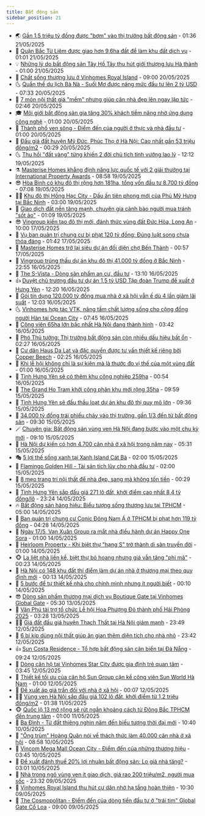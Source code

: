 ```yaml
---
title: Bất động sản
sidebar_position: 21
---
```


<!-- dantri-bat-dong-san:START -->
- 🌏 [Gần 1,5 triệu tỷ đồng được &quot;bơm&quot; vào thị trường bất động sản](https://dantri.com.vn/bat-dong-san/gan-15-trieu-ty-dong-duoc-bom-vao-thi-truong-bat-dong-san-20250521024022344.htm) - 01:36 21/05/2025
- 👹 [Quận Bắc Từ Liêm được giao hơn 9,6ha đất để làm khu đất dịch vụ](https://dantri.com.vn/bat-dong-san/quan-bac-tu-liem-duoc-giao-hon-96ha-dat-de-lam-khu-dat-dich-vu-20250521030615047.htm) - 01:01 21/05/2025
- 💡 [Những lý do bất động sản Tây Hồ Tây thu hút giới thượng lưu Hà thành](https://dantri.com.vn/bat-dong-san/nhung-ly-do-bat-dong-san-tay-ho-tay-thu-hut-gioi-thuong-luu-ha-thanh-20250520152823536.htm) - 01:00 21/05/2025
- 🌋 [Chất sống thượng lưu ở Vinhomes Royal Island](https://dantri.com.vn/bat-dong-san/chat-song-thuong-luu-o-vinhomes-royal-island-20250520153205035.htm) - 09:00 20/05/2025
- 🌜 [Quần thể du lịch Bà Nà - Suối Mơ được nâng mức đầu tư lên 2 tỷ USD](https://dantri.com.vn/bat-dong-san/quan-the-du-lich-ba-na-suoi-mo-duoc-nang-muc-dau-tu-len-2-ty-usd-20250518171058244.htm) - 07:33 20/05/2025
- 💃 [7 món nội thất giá &quot;mềm&quot; nhưng giúp căn nhà đẹp lên ngay lập tức](https://dantri.com.vn/bat-dong-san/7-mon-noi-that-gia-mem-nhung-giup-can-nha-dep-len-ngay-lap-tuc-20250519112550195.htm) - 02:46 20/05/2025
- 🎓 [Môi giới bất động sản gia tăng 30% khách tiềm năng nhờ ứng dụng công nghệ](https://dantri.com.vn/bat-dong-san/moi-gioi-bat-dong-san-gia-tang-30-khach-tiem-nang-nho-ung-dung-cong-nghe-20250519163417182.htm) - 01:00 20/05/2025
- 🌝 [Thành phố ven sông - Điểm đến của người ở thực và nhà đầu tư](https://dantri.com.vn/bat-dong-san/thanh-pho-ven-song-diem-den-cua-nguoi-o-thuc-va-nha-dau-tu-20250519162914128.htm) - 01:00 20/05/2025
- 🧐 [Đấu giá đất huyện Mỹ Đức, Phúc Thọ ở Hà Nội: Cao nhất gần 53 triệu đồng/m2](https://dantri.com.vn/bat-dong-san/dau-gia-dat-huyen-my-duc-phuc-tho-o-ha-noi-cao-nhat-gan-53-trieu-dongm2-20250520013216985.htm) - 00:29 20/05/2025
- 🌜 [Thu hồi &quot;đất vàng&quot; từng khiến 2 đời chủ tịch tỉnh vướng lao lý](https://dantri.com.vn/bat-dong-san/thu-hoi-dat-vang-tung-khien-2-doi-chu-tich-tinh-vuong-lao-ly-20250519175547594.htm) - 12:12 19/05/2025
- ⚗️ [Masterise Homes khẳng định năng lực quốc tế với 2 giải thưởng tại International Property Awards](https://dantri.com.vn/bat-dong-san/masterise-homes-khang-dinh-nang-luc-quoc-te-voi-2-giai-thuong-tai-international-property-awards-20250519155145432.htm) - 08:58 19/05/2025
- 😎 [Hòa Bình có khu đô thị rộng hơn 181ha, tổng vốn đầu tư 8.700 tỷ đồng](https://dantri.com.vn/bat-dong-san/hoa-binh-co-khu-do-thi-rong-hon-181ha-tong-von-dau-tu-8700-ty-dong-20250519135314258.htm) - 07:08 19/05/2025
- 🧑‍🏫 [Khu đô thị Hồng Hạc City - Dấu ấn tiên phong mới của Phú Mỹ Hưng tại Bắc Ninh](https://dantri.com.vn/bat-dong-san/khu-do-thi-hong-hac-city-dau-an-tien-phong-moi-cua-phu-my-hung-tai-bac-ninh-20250518230233503.htm) - 03:00 19/05/2025
- 💪 [Giao dịch đất nền tăng mạnh, chuyên gia cảnh báo người mua tránh &quot;sốt ảo&quot;](https://dantri.com.vn/bat-dong-san/giao-dich-dat-nen-tang-manh-chuyen-gia-canh-bao-nguoi-mua-tranh-sot-ao-20250517235258763.htm) - 01:09 19/05/2025
- 😎 [Vingroup kiến tạo đô thị mới, đánh thức vùng đất Đức Hòa, Long An](https://dantri.com.vn/bat-dong-san/vingroup-kien-tao-do-thi-moi-danh-thuc-vung-dat-duc-hoa-long-an-20250517151640220.htm) - 10:00 17/05/2025
- 🧠 [Vụ ban quản trị chung cư bị phạt 120 tỷ đồng: Đúng luật song chưa thỏa đáng](https://dantri.com.vn/bat-dong-san/vu-ban-quan-tri-chung-cu-bi-phat-120-ty-dong-dung-luat-song-chua-thoa-dang-20250516162323443.htm) - 01:42 17/05/2025
- 🧰 [Masterise Homes trở lại siêu dự án đối diện chợ Bến Thành](https://dantri.com.vn/bat-dong-san/masterise-homes-tro-lai-sieu-du-an-doi-dien-cho-ben-thanh-20250516182601577.htm) - 00:57 17/05/2025
- 🤩 [Vingroup trúng thầu dự án khu đô thị 41.000 tỷ đồng ở Bắc Ninh](https://dantri.com.vn/bat-dong-san/vingroup-trung-thau-du-an-khu-do-thi-41000-ty-dong-o-bac-ninh-20250517024410046.htm) - 22:55 16/05/2025
- 🦆 [The S-Vista - Dòng sản phẩm an cư, đầu tư](https://dantri.com.vn/bat-dong-san/the-s-vista-dong-san-pham-an-cu-dau-tu-20250516180813805.htm) - 13:10 16/05/2025
- 👍 [Duyệt chủ trương đầu tư dự án 1,5 tỷ USD Tập đoàn Trump đề xuất ở Hưng Yên](https://dantri.com.vn/bat-dong-san/duyet-chu-truong-dau-tu-du-an-15-ty-usd-tap-doan-trump-de-xuat-o-hung-yen-20250516170640031.htm) - 12:20 16/05/2025
- 🙉 [Gói tín dụng 120.000 tỷ đồng mua nhà ở xã hội vẫn ế dù 4 lần giảm lãi suất](https://dantri.com.vn/bat-dong-san/goi-tin-dung-120000-ty-dong-mua-nha-o-xa-hoi-van-e-du-4-lan-giam-lai-suat-20250516154955261.htm) - 12:03 16/05/2025
- 🌜 [Vinhomes hợp tác VTK, nâng tầm chất lượng sống cho cộng đồng người Hàn tại Ocean City](https://dantri.com.vn/bat-dong-san/vinhomes-hop-tac-vtk-nang-tam-chat-luong-song-cho-cong-dong-nguoi-han-tai-ocean-city-20250516140923244.htm) - 07:45 16/05/2025
- 🌋 [Công viên 65ha lớn bậc nhất Hà Nội đang thành hình](https://dantri.com.vn/bat-dong-san/cong-vien-65ha-lon-bac-nhat-ha-noi-dang-thanh-hinh-20250516103733390.htm) - 03:42 16/05/2025
- 🥰 [Phó Thủ tướng: Thị trường bất động sản còn nhiều dấu hiệu bất ổn](https://dantri.com.vn/bat-dong-san/pho-thu-tuong-thi-truong-bat-dong-san-con-nhieu-dau-hieu-bat-on-20250515232321780.htm) - 02:27 16/05/2025
- 💯 [Cư dân Haus Da Lat và đặc quyền được tư vấn thiết kế riêng bởi Copper Beech](https://dantri.com.vn/bat-dong-san/cu-dan-haus-da-lat-va-dac-quyen-duoc-tu-van-thiet-ke-rieng-boi-copper-beech-20250516090620971.htm) - 02:25 16/05/2025
- 🤩 [Khi lễ hội không chỉ là sự kiện mà là thước đo vị thế của một vùng đất](https://dantri.com.vn/bat-dong-san/khi-le-hoi-khong-chi-la-su-kien-ma-la-thuoc-do-vi-the-cua-mot-vung-dat-20250515224225390.htm) - 01:00 16/05/2025
- 💄 [Tỉnh Hưng Yên sẽ có thêm khu công nghiệp 259ha](https://dantri.com.vn/bat-dong-san/tinh-hung-yen-se-co-them-khu-cong-nghiep-259ha-20250514171905844.htm) - 00:54 16/05/2025
- 🦍 [The Grand Ho Tram khởi công phân khu mới rộng 35ha](https://dantri.com.vn/bat-dong-san/the-grand-ho-tram-khoi-cong-phan-khu-moi-rong-35ha-20250515164416283.htm) - 09:59 15/05/2025
- 🎡 [Tỉnh Hưng Yên sẽ đấu thầu loạt dự án khu đô thị quy mô lớn](https://dantri.com.vn/bat-dong-san/tinh-hung-yen-se-dau-thau-loat-du-an-khu-do-thi-quy-mo-lon-20250515095132425.htm) - 09:36 15/05/2025
- 🐎 [34.000 tỷ đồng trái phiếu chảy vào thị trường, gần 1/3 đến từ bất động sản](https://dantri.com.vn/bat-dong-san/34000-ty-dong-trai-phieu-chay-vao-thi-truong-gan-13-den-tu-bat-dong-san-20250515082752000.htm) - 09:30 15/05/2025
- 🪄 [Chuyên gia: Bất động sản vùng ven Hà Nội đang bước vào một chu kỳ mới](https://dantri.com.vn/bat-dong-san/chuyen-gia-bat-dong-san-vung-ven-ha-noi-dang-buoc-vao-mot-chu-ky-moi-20250515143955961.htm) - 09:10 15/05/2025
- 💼 [Hà Nội dự kiến có hơn 4.700 căn nhà ở xã hội trong năm nay](https://dantri.com.vn/bat-dong-san/ha-noi-du-kien-co-hon-4700-can-nha-o-xa-hoi-trong-nam-nay-20250515121545071.htm) - 05:31 15/05/2025
- 🎭 [5 lợi thế sống xanh tại Xanh Island Cát Bà](https://dantri.com.vn/bat-dong-san/5-loi-the-song-xanh-tai-xanh-island-cat-ba-20250515072223663.htm) - 02:00 15/05/2025
- 🐻 [Flamingo Golden Hill - Tài sản tích lũy cho nhà đầu tư](https://dantri.com.vn/bat-dong-san/flamingo-golden-hill-tai-san-tich-luy-cho-nha-dau-tu-20250514135625827.htm) - 02:00 15/05/2025
- 💃 [8 mẹo trang trí nội thất để nhà đẹp, sang mà không tốn tiền](https://dantri.com.vn/bat-dong-san/8-meo-trang-tri-noi-that-de-nha-dep-sang-ma-khong-ton-tien-20250512164534984.htm) - 00:29 15/05/2025
- 🦣 [Tỉnh Hưng Yên sắp đấu giá 271 lô đất, khởi điểm cao nhất 8,4 tỷ đồng/lô](https://dantri.com.vn/bat-dong-san/tinh-hung-yen-sap-dau-gia-271-lo-dat-khoi-diem-cao-nhat-84-ty-donglo-20250515025137520.htm) - 23:24 14/05/2025
- 🔥 [Bất động sản hàng hiệu: Biểu tượng sống thượng lưu tại TPHCM](https://dantri.com.vn/bat-dong-san/bat-dong-san-hang-hieu-bieu-tuong-song-thuong-luu-tai-tphcm-20250514092821468.htm) - 05:00 14/05/2025
- 🤩 [Ban quản trị chung cư Conic Đông Nam Á ở TPHCM bị phạt hơn 119 tỷ đồng](https://dantri.com.vn/bat-dong-san/ban-quan-tri-chung-cu-conic-dong-nam-a-o-tphcm-bi-phat-hon-119-ty-dong-20250514110144410.htm) - 04:28 14/05/2025
- 🥳 [Ngày 17/5, Vạn Xuân Group ra mắt nhà điều hành dự án Happy One Sora](https://dantri.com.vn/bat-dong-san/ngay-175-van-xuan-group-ra-mat-nha-dieu-hanh-du-an-happy-one-sora-20250514071455620.htm) - 01:00 14/05/2025
- 🤗 [Heirloom Property - Khi biệt thự &quot;hạng S&quot; trở thành di sản truyền đời](https://dantri.com.vn/bat-dong-san/heirloom-property-khi-biet-thu-hang-s-tro-thanh-di-san-truyen-doi-20250514001656503.htm) - 01:00 14/05/2025
- 🐵 [La liệt nhà liền kề, biệt thự bỏ hoang nhưng giá vẫn tăng &quot;phi mã&quot;](https://dantri.com.vn/bat-dong-san/la-liet-nha-lien-ke-biet-thu-bo-hoang-nhung-gia-van-tang-phi-ma-20250513165355821.htm) - 00:23 14/05/2025
- 🤖 [Hà Nội có 148 khu đất thí điểm làm dự án nhà ở thương mại theo quy định mới](https://dantri.com.vn/bat-dong-san/ha-noi-co-148-khu-dat-thi-diem-lam-du-an-nha-o-thuong-mai-theo-quy-dinh-moi-20250513235513238.htm) - 00:13 14/05/2025
- 👺 [5 bước để tự thiết kế nhà cho chính mình nhưng ít người biết](https://dantri.com.vn/bat-dong-san/5-buoc-de-tu-thiet-ke-nha-cho-chinh-minh-nhung-it-nguoi-biet-20250512154830449.htm) - 00:10 14/05/2025
- 😎 [Dòng sản phẩm thương mại dịch vụ Boutique Gate tại Vinhomes Global Gate](https://dantri.com.vn/bat-dong-san/dong-san-pham-thuong-mai-dich-vu-boutique-gate-tai-vinhomes-global-gate-20250513120943148.htm) - 05:30 13/05/2025
- 🤠 [Văn Phú tài trợ tổ chức Lễ hội Hoa Phượng Đỏ thành phố Hải Phòng 2025](https://dantri.com.vn/bat-dong-san/van-phu-tai-tro-to-chuc-le-hoi-hoa-phuong-do-thanh-pho-hai-phong-2025-20250513101627755.htm) - 03:28 13/05/2025
- 👨‍🏫 [Giá đất đấu giá huyện Thạch Thất tại Hà Nội giảm mạnh](https://dantri.com.vn/bat-dong-san/gia-dat-dau-gia-huyen-thach-that-tai-ha-noi-giam-manh-20250513025236849.htm) - 23:49 12/05/2025
- 🧰 [6 bí kíp dùng nội thất giúp ăn gian thêm diện tích cho nhà nhỏ](https://dantri.com.vn/bat-dong-san/6-bi-kip-dung-noi-that-giup-an-gian-them-dien-tich-cho-nha-nho-20250512150200935.htm) - 23:42 12/05/2025
- 👍 [Sun Costa Residence - Tổ hợp bất động sản cận biển tại Đà Nẵng](https://dantri.com.vn/bat-dong-san/sun-costa-residence-to-hop-bat-dong-san-can-bien-tai-da-nang-20250512162056709.htm) - 09:24 12/05/2025
- 🌈 [Dòng căn hộ tại Vinhomes Star City được gia đình trẻ quan tâm](https://dantri.com.vn/bat-dong-san/dong-can-ho-tai-vinhomes-star-city-duoc-gia-dinh-tre-quan-tam-20250512101832191.htm) - 03:45 12/05/2025
- 🐲 [Thiết kế tối ưu của căn hộ Sun Group cận kề công viên Sun World Hà Nam](https://dantri.com.vn/bat-dong-san/thiet-ke-toi-uu-cua-can-ho-sun-group-can-ke-cong-vien-sun-world-ha-nam-20250511121829692.htm) - 01:00 12/05/2025
- 💄 [Đề xuất áp giá trần đối với nhà ở xã hội](https://dantri.com.vn/bat-dong-san/de-xuat-ap-gia-tran-doi-voi-nha-o-xa-hoi-20250511235433439.htm) - 00:07 12/05/2025
- 👨‍🏫 [Vùng ven Hà Nội sắp đấu giá 102 lô đất, khởi điểm từ 1,2 triệu đồng/m2](https://dantri.com.vn/bat-dong-san/vung-ven-ha-noi-sap-dau-gia-102-lo-dat-khoi-diem-tu-12-trieu-dongm2-20250511035709547.htm) - 01:38 11/05/2025
- 🐵 [Quốc lộ 13 mở rộng sẽ rút ngắn khoảng cách từ Đông Bắc TPHCM đến trung tâm](https://dantri.com.vn/bat-dong-san/quoc-lo-13-mo-rong-se-rut-ngan-khoang-cach-tu-dong-bac-tphcm-den-trung-tam-20250508171045709.htm) - 01:00 11/05/2025
- 🎉 [Ba Đình - Từ đất thiêng nghìn năm đến biểu tượng thời đại mới](https://dantri.com.vn/bat-dong-san/ba-dinh-tu-dat-thieng-nghin-nam-den-bieu-tuong-thoi-dai-moi-20250510161048721.htm) - 10:40 10/05/2025
- 💫 [&quot;Ông trùm&quot; Hoàng Quân nói về thách thức làm 40.000 căn nhà ở xã hội](https://dantri.com.vn/bat-dong-san/ong-trum-hoang-quan-noi-ve-thach-thuc-lam-40000-can-nha-o-xa-hoi-20250510132828607.htm) - 08:58 10/05/2025
- 🦄 [Vincom Mega Mall Ocean City - Điểm đến của những thương hiệu](https://dantri.com.vn/bat-dong-san/vincom-mega-mall-ocean-city-diem-den-cua-nhung-thuong-hieu-20250510103121901.htm) - 03:45 10/05/2025
- 🌮 [Đề xuất đánh thuế 20% lợi nhuận bất động sản: Lo giá nhà tăng?](https://dantri.com.vn/bat-dong-san/de-xuat-danh-thue-20-loi-nhuan-bat-dong-san-lo-gia-nha-tang-20250507152456941.htm) - 03:01 10/05/2025
- 💯 [Nhà trong ngõ vùng ven ít giao dịch, giá rao 200 triệu/m2, người mua sốc](https://dantri.com.vn/bat-dong-san/nha-trong-ngo-vung-ven-it-giao-dich-gia-rao-200-trieum2-nguoi-mua-soc-20250509171434221.htm) - 23:32 09/05/2025
- 🌊 [Vinhomes Royal Island thu hút cư dân nhờ hạ tầng hoàn thiện](https://dantri.com.vn/bat-dong-san/vinhomes-royal-island-thu-hut-cu-dan-nho-ha-tang-hoan-thien-20250509165629474.htm) - 10:30 09/05/2025
- 🤖 [The Cosmopolitan - Điểm đến của dòng tiền đầu tư ở &quot;trái tim&quot; Global Gate Cổ Loa](https://dantri.com.vn/bat-dong-san/the-cosmopolitan-diem-den-cua-dong-tien-dau-tu-o-trai-tim-global-gate-co-loa-20250509152224482.htm) - 09:00 09/05/2025<!-- dantri-bat-dong-san:END -->

